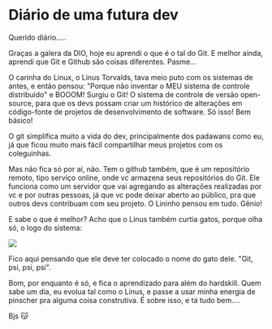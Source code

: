 <h1>Diário de uma futura dev </h1>

Querido diário..... 

Graças a galera da DIO, hoje eu aprendi o que é o tal do Git. E melhor ainda, aprendi que Git e Github são coisas diferentes. Pasme...

O carinha do Linux, o Linus Torvalds, tava meio puto com os sistemas de antes, e então pensou: "Porque não inventar o MEU sistema de controle distribuído" e BOOOM! Surgiu o Git! O sistema de controle de versão open-source, para que os devs possam criar um histórico de alterações em código-fonte de projetos de desenvolvimento de software. Só isso! Bem básico!

O git simplifica muito a vida do dev, principalmente dos padawans como eu, já que ficou muito mais fácil compartilhar meus projetos com os coleguinhas.

Mas não fica só por aí, não. Tem o  github também, que é um repositório remoto, tipo serviço online, onde vc armazena seus repositórios do Git. Ele funciona como um servidor que vai agregando as alterações realizadas por vc e por outras pessoas, já que vc pode deixar aberto ao público, pra que outros devs contribuam com seu projeto. O Lininho pensou em tudo. Gênio!

E sabe o que é melhor? Acho que o Linus também curtia gatos, porque olha só, o logo do sistema:

![](C:\Users\franc\Desktop\git-removebg-preview.png)

Fico aqui pensando que ele deve ter colocado o nome do gato dele. "Git, psi, psi, psi".

Bom, por enquanto é só, e fica o aprendizado para além do hardskill. Quem sabe um dia, eu evolua tal como o Linus, e passe a usar minha energia de pinscher pra alguma coisa construtiva. É sobre isso, e tá tudo bem....

Bjs :kissing_cat:



